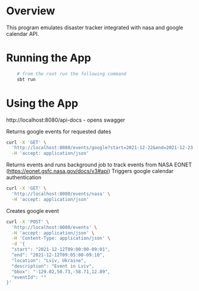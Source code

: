# Overview
This program emulates disaster tracker integrated with nasa and google calendar API.

# Running the App

```bash
    # from the root run the following command
    sbt run
```

# Using the App

http://localhost:8080/api-docs - opens swagger 

Returns google events for requested dates
```bash
curl -X 'GET' \
  'http://localhost:8080/events/google?start=2021-12-22&end=2021-12-23' \
  -H 'accept: application/json'
```
Returns events and runs background job to track events from NASA EONET (https://eonet.gsfc.nasa.gov/docs/v3#api)
Triggers google calendar authentication
```bash
curl -X 'GET' \
  'http://localhost:8080/events/nasa' \
  -H 'accept: application/json'
```
Creates google event 

```bash
curl -X 'POST' \ 
  'http://localhost:8080/events' \
  -H 'accept: application/json' \
  -H 'Content-Type: application/json' \
  -d '{
  "start": "2021-12-12T09:00:00-09:01",
  "end": "2021-12-12T09:05:00-09:10",
  "location": "Lviv, Ukraine",
  "description": "Event in Lviv",
  "bbox": "-129.02,50.73,-58.71,12.89",
  "eventId": ""
}'
```

